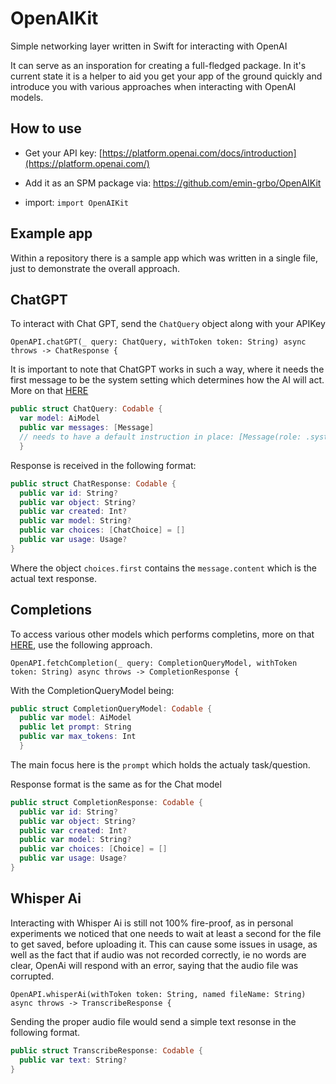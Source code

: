 # OpenAIKit
Simple networking layer written in Swift for interacting with OpenAI

It can serve as an insporation for creating a full-fledged package. In it's current state it is a helper to aid you get your app of the ground quickly and introduce you with various approaches when interacting with OpenAI models.

## How to use
- Get your API key:
[https://platform.openai.com/docs/introduction](https://platform.openai.com/)

- Add it as an SPM package via: https://github.com/emin-grbo/OpenAIKit

- import:
`import OpenAIKit`

## Example app
Within a repository there is a sample app which was written in a single file, just to demonstrate the overall approach.

## ChatGPT
To interact with Chat GPT, send the `ChatQuery` object along with your APIKey

`OpenAPI.chatGPT(_ query: ChatQuery, withToken token: String) async throws -> ChatResponse {`

It is important to note that ChatGPT works in such a way, where it needs the first message to be the system setting which determines how the AI will act. More on that [HERE](https://platform.openai.com/docs/guides/chat/instructing-chat-models)

```swift
public struct ChatQuery: Codable {
  var model: AiModel
  public var messages: [Message]
  // needs to have a default instruction in place: [Message(role: .system, content: "You are a helpful assistant")]
  }
```

Response is received in the following format:
```swift
public struct ChatResponse: Codable {
  public var id: String?
  public var object: String?
  public var created: Int?
  public var model: String?
  public var choices: [ChatChoice] = []
  public var usage: Usage?
}
```

Where the object `choices.first` contains the `message.content` which is the actual text response.

## Completions
To access various other models which performs completins, more on that [HERE](https://platform.openai.com/docs/guides/completion), use the following approach.

`OpenAPI.fetchCompletion(_ query: CompletionQueryModel, withToken token: String) async throws -> CompletionResponse {`

With the CompletionQueryModel being:
```swift
public struct CompletionQueryModel: Codable {
  public var model: AiModel
  public let prompt: String
  public var max_tokens: Int
  }
```
The main focus here is the `prompt` which holds the actualy task/question.

Response format is the same as for the Chat model

```swift
public struct CompletionResponse: Codable {
  public var id: String?
  public var object: String?
  public var created: Int?
  public var model: String?
  public var choices: [Choice] = []
  public var usage: Usage?
}
```

## Whisper Ai
Interacting with Whisper Ai is still not 100% fire-proof, as in personal experiments we noticed that one needs to wait at least a second for the file to get saved, before uploading it. This can cause some issues in usage, as well as the fact that if audio was not recorded correctly, ie no words are clear, OpenAi will respond with an error, saying that the audio file was corrupted.

`OpenAPI.whisperAi(withToken token: String, named fileName: String) async throws -> TranscribeResponse {`

Sending the proper audio file would send a simple text resonse in the following format.

```swift
public struct TranscribeResponse: Codable {
  public var text: String?
}
```
